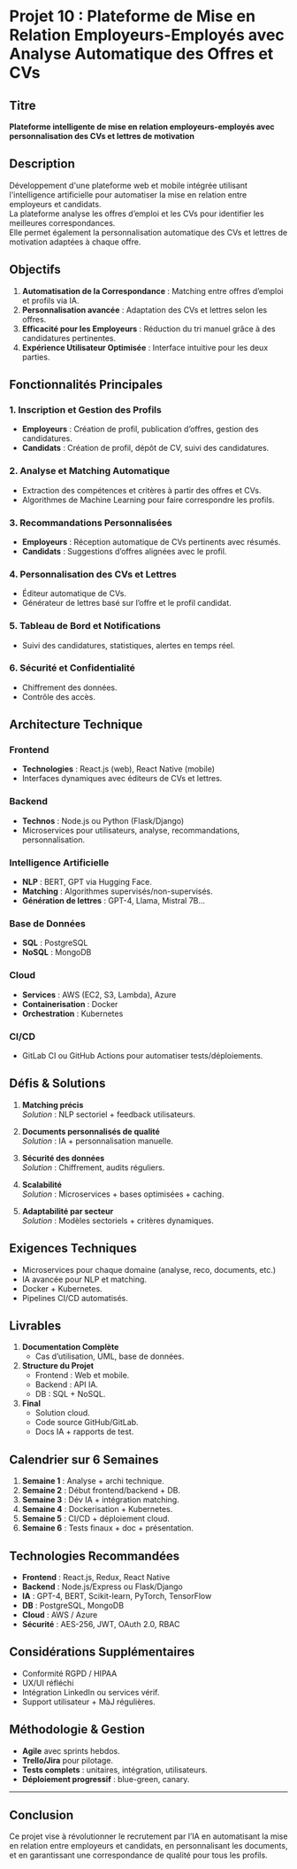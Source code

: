 # Projet 10 : Plateforme de Mise en Relation Employeurs-Employés avec Analyse Automatique des Offres et CVs

## Titre
**Plateforme intelligente de mise en relation employeurs-employés avec personnalisation des CVs et lettres de motivation**

## Description

Développement d'une plateforme web et mobile intégrée utilisant l'intelligence artificielle pour automatiser la mise en relation entre employeurs et candidats.  
La plateforme analyse les offres d’emploi et les CVs pour identifier les meilleures correspondances.  
Elle permet également la personnalisation automatique des CVs et lettres de motivation adaptées à chaque offre.

## Objectifs

1. **Automatisation de la Correspondance** : Matching entre offres d’emploi et profils via IA.  
2. **Personnalisation avancée** : Adaptation des CVs et lettres selon les offres.  
3. **Efficacité pour les Employeurs** : Réduction du tri manuel grâce à des candidatures pertinentes.  
4. **Expérience Utilisateur Optimisée** : Interface intuitive pour les deux parties.

## Fonctionnalités Principales

### 1. Inscription et Gestion des Profils
- **Employeurs** : Création de profil, publication d’offres, gestion des candidatures.
- **Candidats** : Création de profil, dépôt de CV, suivi des candidatures.

### 2. Analyse et Matching Automatique
- Extraction des compétences et critères à partir des offres et CVs.
- Algorithmes de Machine Learning pour faire correspondre les profils.

### 3. Recommandations Personnalisées
- **Employeurs** : Réception automatique de CVs pertinents avec résumés.
- **Candidats** : Suggestions d’offres alignées avec le profil.

### 4. Personnalisation des CVs et Lettres
- Éditeur automatique de CVs.
- Générateur de lettres basé sur l’offre et le profil candidat.

### 5. Tableau de Bord et Notifications
- Suivi des candidatures, statistiques, alertes en temps réel.

### 6. Sécurité et Confidentialité
- Chiffrement des données.
- Contrôle des accès.

## Architecture Technique

### Frontend
- **Technologies** : React.js (web), React Native (mobile)
- Interfaces dynamiques avec éditeurs de CVs et lettres.

### Backend
- **Technos** : Node.js ou Python (Flask/Django)
- Microservices pour utilisateurs, analyse, recommandations, personnalisation.

### Intelligence Artificielle
- **NLP** : BERT, GPT via Hugging Face.
- **Matching** : Algorithmes supervisés/non-supervisés.
- **Génération de lettres** : GPT-4, Llama, Mistral 7B...

### Base de Données
- **SQL** : PostgreSQL
- **NoSQL** : MongoDB

### Cloud
- **Services** : AWS (EC2, S3, Lambda), Azure
- **Containerisation** : Docker
- **Orchestration** : Kubernetes

### CI/CD
- GitLab CI ou GitHub Actions pour automatiser tests/déploiements.

## Défis & Solutions

1. **Matching précis**  
   _Solution_ : NLP sectoriel + feedback utilisateurs.

2. **Documents personnalisés de qualité**  
   _Solution_ : IA + personnalisation manuelle.

3. **Sécurité des données**  
   _Solution_ : Chiffrement, audits réguliers.

4. **Scalabilité**  
   _Solution_ : Microservices + bases optimisées + caching.

5. **Adaptabilité par secteur**  
   _Solution_ : Modèles sectoriels + critères dynamiques.

## Exigences Techniques

- Microservices pour chaque domaine (analyse, reco, documents, etc.)
- IA avancée pour NLP et matching.
- Docker + Kubernetes.
- Pipelines CI/CD automatisés.

## Livrables

1. **Documentation Complète**
   - Cas d’utilisation, UML, base de données.
2. **Structure du Projet**
   - Frontend : Web et mobile.
   - Backend : API IA.
   - DB : SQL + NoSQL.
3. **Final**
   - Solution cloud.
   - Code source GitHub/GitLab.
   - Docs IA + rapports de test.

## Calendrier sur 6 Semaines

1. **Semaine 1** : Analyse + archi technique.  
2. **Semaine 2** : Début frontend/backend + DB.  
3. **Semaine 3** : Dév IA + intégration matching.  
4. **Semaine 4** : Dockerisation + Kubernetes.  
5. **Semaine 5** : CI/CD + déploiement cloud.  
6. **Semaine 6** : Tests finaux + doc + présentation.

## Technologies Recommandées

- **Frontend** : React.js, Redux, React Native
- **Backend** : Node.js/Express ou Flask/Django
- **IA** : GPT-4, BERT, Scikit-learn, PyTorch, TensorFlow
- **DB** : PostgreSQL, MongoDB
- **Cloud** : AWS / Azure
- **Sécurité** : AES-256, JWT, OAuth 2.0, RBAC

## Considérations Supplémentaires

- Conformité RGPD / HIPAA
- UX/UI réfléchi
- Intégration LinkedIn ou services vérif.
- Support utilisateur + MàJ régulières.

## Méthodologie & Gestion

- **Agile** avec sprints hebdos.
- **Trello/Jira** pour pilotage.
- **Tests complets** : unitaires, intégration, utilisateurs.
- **Déploiement progressif** : blue-green, canary.

---

## Conclusion

Ce projet vise à révolutionner le recrutement par l’IA en automatisant la mise en relation entre employeurs et candidats, en personnalisant les documents, et en garantissant une correspondance de qualité pour tous les profils.

